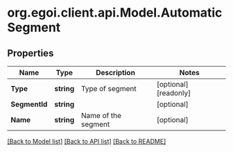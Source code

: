 
# org.egoi.client.api.Model.AutomaticSegment

## Properties

Name | Type | Description | Notes
------------ | ------------- | ------------- | -------------
**Type** | **string** | Type of segment | [optional] [readonly] 
**SegmentId** | **string** |  | [optional] 
**Name** | **string** | Name of the segment | [optional] 

[[Back to Model list]](../README.md#documentation-for-models)
[[Back to API list]](../README.md#documentation-for-api-endpoints)
[[Back to README]](../README.md)

